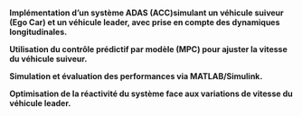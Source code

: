 <h4>Implémentation d’un système ADAS (ACC)simulant un véhicule suiveur (Ego Car) et un véhicule leader, avec prise en compte des dynamiques longitudinales.

Utilisation du contrôle prédictif par modèle (MPC) pour ajuster la vitesse du véhicule suiveur.

Simulation et évaluation des performances via MATLAB/Simulink.

Optimisation de la réactivité du système face aux variations de vitesse du véhicule leader.</h4>
